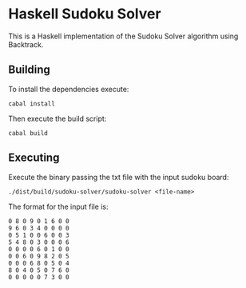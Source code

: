 # Haskell Sudoku Solver
This is a Haskell implementation of the Sudoku Solver algorithm using Backtrack.

## Building
To install the dependencies execute:
```
cabal install
```
Then execute the build script:
```
cabal build
```

## Executing
Execute the binary passing the txt file with the input sudoku board:
```
./dist/build/sudoku-solver/sudoku-solver <file-name>
```
The format for the input file is:
```
0 8 0 9 0 1 6 0 0
9 6 0 3 4 0 0 0 0
0 5 1 0 0 6 0 0 3
5 4 8 0 3 0 0 0 6
0 0 0 0 6 0 1 0 0
0 0 6 0 9 8 2 0 5
0 0 0 6 8 0 5 0 4
8 0 4 0 5 0 7 6 0
0 0 0 0 0 7 3 0 0
```